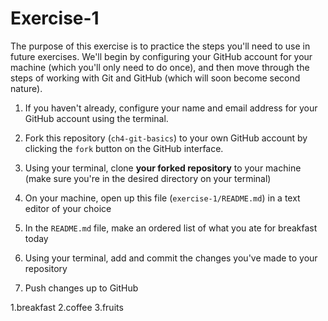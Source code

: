 # Exercise-1

The purpose of this exercise is to practice the steps you'll need to
use in future exercises. We'll begin by configuring your GitHub
account for your machine (which you'll only need to do once), and then
move through the steps of working with Git and GitHub (which will soon
become second nature).

1. If you haven't already, configure your name and email address for
your GitHub account using the terminal.

2. Fork this repository (`ch4-git-basics`) to your own GitHub account
by clicking the `fork` button on the GitHub interface.

3. Using your terminal, clone **your forked repository** to your
machine (make sure you're in the desired directory on your terminal)

4. On your machine, open up this file (`exercise-1/README.md`) in a
text editor of your choice

5. In the `README.md` file, make an ordered list of what you ate for
breakfast today

6. Using your terminal, add and commit the changes you've made to your repository

7. Push changes up to GitHub

1.breakfast
2.coffee
3.fruits
